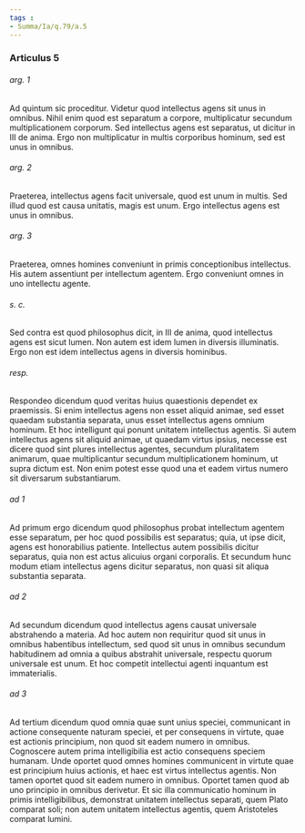 ```yaml
---
tags : 
- Summa/Ia/q.79/a.5
---
```


### Articulus 5

###### arg. 1
Ad quintum sic proceditur. Videtur quod intellectus agens sit unus in omnibus. Nihil enim quod est separatum a corpore, multiplicatur secundum multiplicationem corporum. Sed intellectus agens est separatus, ut dicitur in III de anima. Ergo non multiplicatur in multis corporibus hominum, sed est unus in omnibus.

###### arg. 2
Praeterea, intellectus agens facit universale, quod est unum in multis. Sed illud quod est causa unitatis, magis est unum. Ergo intellectus agens est unus in omnibus.

###### arg. 3
Praeterea, omnes homines conveniunt in primis conceptionibus intellectus. His autem assentiunt per intellectum agentem. Ergo conveniunt omnes in uno intellectu agente.

###### s. c.
Sed contra est quod philosophus dicit, in III de anima, quod intellectus agens est sicut lumen. Non autem est idem lumen in diversis illuminatis. Ergo non est idem intellectus agens in diversis hominibus.

###### resp.
Respondeo dicendum quod veritas huius quaestionis dependet ex praemissis. Si enim intellectus agens non esset aliquid animae, sed esset quaedam substantia separata, unus esset intellectus agens omnium hominum. Et hoc intelligunt qui ponunt unitatem intellectus agentis. Si autem intellectus agens sit aliquid animae, ut quaedam virtus ipsius, necesse est dicere quod sint plures intellectus agentes, secundum pluralitatem animarum, quae multiplicantur secundum multiplicationem hominum, ut supra dictum est. Non enim potest esse quod una et eadem virtus numero sit diversarum substantiarum.

###### ad 1
Ad primum ergo dicendum quod philosophus probat intellectum agentem esse separatum, per hoc quod possibilis est separatus; quia, ut ipse dicit, agens est honorabilius patiente. Intellectus autem possibilis dicitur separatus, quia non est actus alicuius organi corporalis. Et secundum hunc modum etiam intellectus agens dicitur separatus, non quasi sit aliqua substantia separata.

###### ad 2
Ad secundum dicendum quod intellectus agens causat universale abstrahendo a materia. Ad hoc autem non requiritur quod sit unus in omnibus habentibus intellectum, sed quod sit unus in omnibus secundum habitudinem ad omnia a quibus abstrahit universale, respectu quorum universale est unum. Et hoc competit intellectui agenti inquantum est immaterialis.

###### ad 3
Ad tertium dicendum quod omnia quae sunt unius speciei, communicant in actione consequente naturam speciei, et per consequens in virtute, quae est actionis principium, non quod sit eadem numero in omnibus. Cognoscere autem prima intelligibilia est actio consequens speciem humanam. Unde oportet quod omnes homines communicent in virtute quae est principium huius actionis, et haec est virtus intellectus agentis. Non tamen oportet quod sit eadem numero in omnibus. Oportet tamen quod ab uno principio in omnibus derivetur. Et sic illa communicatio hominum in primis intelligibilibus, demonstrat unitatem intellectus separati, quem Plato comparat soli; non autem unitatem intellectus agentis, quem Aristoteles comparat lumini.

